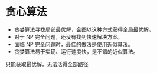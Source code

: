 # 贪心算法

- 贪婪算法寻找局部最优解，企图以这种方式获得全局最优解。
- 对于 NP 完全问题，还没有找到快速解决方案。
- 面临 NP 完全问题时，最佳的做法是使用近似算法。
- 贪婪算法易于实现、运行速度快，是不错的近似算法。

只能获取最优解，无法活得全部路径
